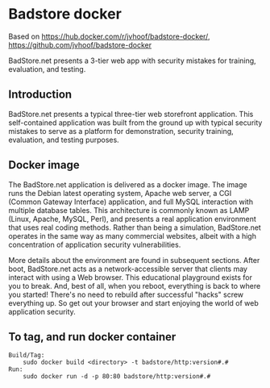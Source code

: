 # Badstore docker

Based on https://hub.docker.com/r/jvhoof/badstore-docker/, https://github.com/jvhoof/badstore-docker

BadStore.net presents a 3-tier web app with security mistakes for training, evaluation, and testing.

## Introduction
BadStore.net presents a typical three-tier web storefront application. This self-contained application was built from the ground up with typical security mistakes to serve as a platform for demonstration, security training, evaluation, and testing purposes.

## Docker image
The BadStore.net application is delivered as a docker image. The image runs the Debian latest operating system, Apache web server, a CGI (Common Gateway Interface) application, and full MySQL interaction with multiple database tables. This architecture is commonly known as LAMP (Linux, Apache, MySQL, Perl), and presents a real application environment that uses real coding methods. Rather than being a simulation, BadStore.net operates in the same way as many commercial websites, albeit with a high concentration of application security vulnerabilities.

More details about the environment are found in subsequent sections. After boot, BadStore.net acts as a network-accessible server that clients may interact with using a Web browser. This educational playground exists for you to break. And, best of all, when you reboot, everything is back to where you started! There's no need to rebuild after successful "hacks" screw everything up. So get out your browser and start enjoying the world of web application security.

## To tag, and run docker container

```
Build/Tag:
    sudo docker build <directory> -t badstore/http:version#.#
Run:    
    sudo docker run -d -p 80:80 badstore/http:version#.#
```
